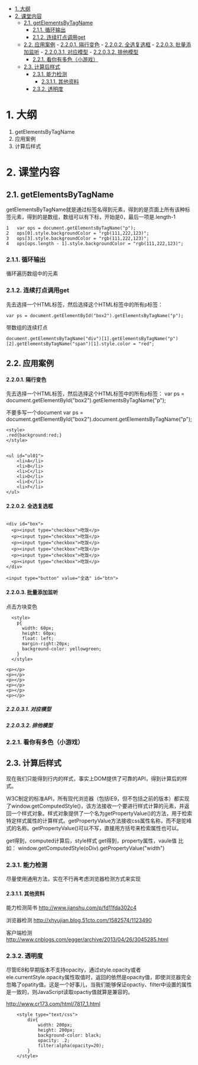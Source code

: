 <!-- TOC -->

- [1. 大纲](#1-大纲)
- [2. 课堂内容](#2-课堂内容)
    - [2.1. getElementsByTagName](#21-getelementsbytagname)
        - [2.1.1. 循环输出](#211-循环输出)
        - [2.1.2. 连续打点调用get](#212-连续打点调用get)
    - [2.2. 应用案例](#22-应用案例)
            - [2.2.0.1. 隔行变色](#2201-隔行变色)
            - [2.2.0.2. 全选复选框](#2202-全选复选框)
            - [2.2.0.3. 批量添加监听](#2203-批量添加监听)
                - [2.2.0.3.1. 对应模型](#22031-对应模型)
                - [2.2.0.3.2. 排他模型](#22032-排他模型)
        - [2.2.1. 看你有多色（小游戏）](#221-看你有多色小游戏)
    - [2.3. 计算后样式](#23-计算后样式)
        - [2.3.1. 能力检测](#231-能力检测)
            - [2.3.1.1. 其他资料](#2311-其他资料)
        - [2.3.2. 透明度](#232-透明度)

<!-- /TOC -->

# 1. 大纲 #

1. getElementsByTagName
2. 应用案例
3. 计算后样式


# 2. 课堂内容 #

## 2.1. getElementsByTagName ##

getElementsByTagName就是通过标签名得到元素，得到的是页面上所有该种标签元素，得到的是数组，数组可以有下标，开始是0，最后一项是.length-1


```
1	var ops = document.getElementsByTagName("p");
2	ops[0].style.backgroundColor = "rgb(111,222,123)";
3	ops[3].style.backgroundColor = "rgb(111,222,123)";
4	ops[ops.length - 1].style.backgroundColor = "rgb(111,222,123)";
```

### 2.1.1. 循环输出 ###
循环遍历数组中的元素

### 2.1.2. 连续打点调用get ###

先去选择一个HTML标签，然后选择这个HTML标签中的所有p标签：
```
var ps = document.getElementById("box2").getElementsByTagName("p");

```

带数组的连续打点
```
document.getElementsByTagName("div")[1].getElementsByTagName("p")[2].getElementsByTagName("span")[1].style.color = "red";

```


## 2.2. 应用案例 ##

#### 2.2.0.1. 隔行变色 ####

先去选择一个HTML标签，然后选择这个HTML标签中的所有p标签：
	var ps = document.getElementById("box2").getElementsByTagName("p");

不要多写一个document
	var ps = document.getElementById("box2").document.getElementsByTagName("p");


```
<style>
.red{background:red;}
</style>


<ul id="ul01">
	<li>A</li>
    <li>B</li>
    <li>C</li>
    <li>D</li>
    <li>E</li>
    <li>F</li>
</ul>

```

#### 2.2.0.2. 全选复选框 ####

```

<div id="box">
  <p><input type="checkbox">吃饭</p>
  <p><input type="checkbox">吃饭</p>
  <p><input type="checkbox">吃饭</p>
  <p><input type="checkbox">吃饭</p>
  <p><input type="checkbox">吃饭</p>
  <p><input type="checkbox">吃饭</p>
</div>

<input type="button" value="全选" id="btn">
```


#### 2.2.0.3. 批量添加监听 ####

点击方块变色

```
  <style>
    p{
      width: 60px;
      height: 60px;
      float: left;
      margin-right:20px;
      background-color: yellowgreen;
    }
  </style>

<p></p>
<p></p>
<p></p>
<p></p>
<p></p>
<p></p>

```

##### 2.2.0.3.1. 对应模型 #####

##### 2.2.0.3.2. 排他模型 #####

### 2.2.1. 看你有多色（小游戏） ###



## 2.3. 计算后样式 ##

现在我们只能得到行内的样式，事实上DOM提供了可靠的API，得到计算后的样式。


W3C制定的标准API，所有现代浏览器（包括IE9，但不包括之前的版本）都实现了window.getComputedStyle()，该方法接收一个要进行样式计算的元素，并返回一个样式对象。样式对象提供了一个名为getPropertyValue()的方法，用于检索特定样式属性的计算样式。getPropertyValue方法接收css属性名称，而不是驼峰式的名称。getPropertyValue()可以不写，直接用方括号来检索属性也可以。

get得到，computed计算后，style样式
get得到，property属性，vaule值
比如：
	window.getComputedStyle(oDiv).getPropertyValue("width")




### 2.3.1. 能力检测 ###

尽量使用通用方法，实在不行再考虑浏览器检测方式来实现


#### 2.3.1.1. 其他资料 ####

能力检测简书
http://www.jianshu.com/p/fd11fda302c4

浏览器检测
http://xhyujian.blog.51cto.com/1582574/1123490

客户端检测
http://www.cnblogs.com/egger/archive/2013/04/26/3045285.html



### 2.3.2. 透明度 ###

尽管IE8和早期版本不支持opacity，通过style.opacity或者ele.currentStyle.opacity属性取值时，返回的依然是opacity值，即使浏览器完全忽略了opatity值。这是一个好事儿，当我们能够保证opactiy、filter中设置的属性是一致的，则JavaScript读取opactiy值就算是兼容的。


http://www.cr173.com/html/7817_1.html


```
	<style type="text/css">
		div{
			width: 200px;
			height: 200px;
			background-color: black;
			opacity: .2;
			filter:alpha(opacity=20);
		}
	</style>
```
